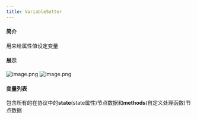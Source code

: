 ```yaml
---
title: VariableSetter
---
```

#### 简介
用来给属性值设定变量

#### 展示
![image.png](https://cdn.nlark.com/yuque/0/2022/png/242652/1644395534301-67aaf74b-2561-4682-a0b2-dcde642a8d7c.png#clientId=u46178fa3-bc0c-4&crop=0&crop=0&crop=1&crop=1&from=paste&height=46&id=ucd7e6f91&margin=%5Bobject%20Object%5D&name=image.png&originHeight=92&originWidth=578&originalType=binary&ratio=1&rotation=0&showTitle=false&size=10671&status=done&style=none&taskId=u854e606f-bbd1-42f4-81a2-d161aa4e2d3&title=&width=289)
![image.png](https://cdn.nlark.com/yuque/0/2022/png/242652/1643448653288-1b5b46c8-5ea1-455d-9ce4-19abade13b31.png#clientId=udec6352b-e220-4&crop=0&crop=0&crop=1&crop=1&from=paste&height=595&id=u2395a6a5&margin=%5Bobject%20Object%5D&name=image.png&originHeight=1190&originWidth=1564&originalType=binary&ratio=1&rotation=0&showTitle=false&size=256705&status=done&style=none&taskId=u3f3418f8-b6ad-464e-8fe6-89586fbc07d&title=&width=782)
####
#### 变量列表
包含所有的在协议中的**state**(state属性)节点数据和**methods**(自定义处理函数)节点数据
